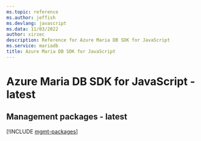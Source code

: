 ```yaml
---
ms.topic: reference
ms.author: jeffish
ms.devlang: javascript
ms.data: 11/03/2022
author: xirzec
description: Reference for Azure Maria DB SDK for JavaScript
ms.service: mariadb
title: Azure Maria DB SDK for JavaScript
---
```

# Azure Maria DB SDK for JavaScript - latest

## Management packages - latest
[!INCLUDE [mgmt-packages](maria-db-mgmt-index.md)]